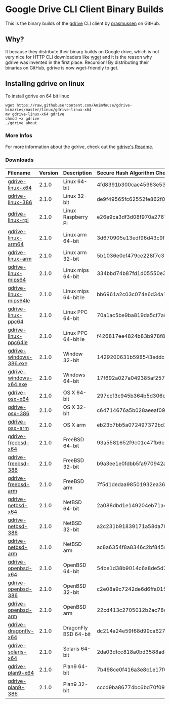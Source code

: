 # Google Drive CLI Client Binary Builds
This is the binary builds of the [gdrive](https://github.com/prasmussen/gdrive) CLI client by [prasmussen](https://github.com/prasmussen) on GitHub.
## Why?
It because they distribute their binary builds on Google drive, which is not very nice for HTTP CLI downloaders like [wget](https://www.gnu.org/software/wget/) and it is the reason why gdrive was invented in the first place. Recursion! By distributing their binaries on GitHub, gdrive is now wget-friendly to get.
## Installing gdrive on linux
To install gdrive on 64 bit linux
```
wget https://raw.githubusercontent.com/AnimMouse/gdrive-binaries/master/linux/gdrive-linux-x64
mv gdrive-linux-x64 gdrive
chmod +x gdrive
./gdrive about
```
### More Infos
For more information about the gdrive, check out the [gdrive's Readme](https://github.com/prasmussen/gdrive/blob/master/README.md).
### Downloads
| Filename               | Version | Description        | Secure Hash Algorithm Checksum           |
|:-----------------------|:--------|:-------------------|:-----------------------------------------|
| [gdrive-linux-x64](https://raw.githubusercontent.com/AnimMouse/gdrive-binaries/master/linux/gdrive-linux-x64) | 2.1.0 | Linux 64-bit | 4fd8391b300cac45963e53da44dcfe68da08d843 |
| [gdrive-linux-386](https://raw.githubusercontent.com/AnimMouse/gdrive-binaries/master/linux/gdrive-linux-386) | 2.1.0 | Linux 32-bit | de9f49565fc62552fe862f08f84694ab4653adc2 |
| [gdrive-linux-rpi](https://raw.githubusercontent.com/AnimMouse/gdrive-binaries/master/linux/gdrive-linux-rpi) | 2.1.0 | Linux Raspberry Pi | e26e9ca3df3d08f970a276782ac5e92731c85467 |
| [gdrive-linux-arm64](https://raw.githubusercontent.com/AnimMouse/gdrive-binaries/master/linux/gdrive-linux-arm64) | 2.1.0 | Linux arm 64-bit | 3d670905e13edf96d43c9f97293bdba62c740926 |
| [gdrive-linux-arm](https://raw.githubusercontent.com/AnimMouse/gdrive-binaries/master/linux/gdrive-linux-arm) | 2.1.0 | Linux arm 32-bit | 5b1036e0ef479ce228f7c32d1adfdc3840d71d10 |
| [gdrive-linux-mips64](https://raw.githubusercontent.com/AnimMouse/gdrive-binaries/master/linux/gdrive-linux-mips64) | 2.1.0 | Linux mips 64-bit | 334bbd74b87fd1d05550e366724fe8e3c9e61ca4 |
| [gdrive-linux-mips64le](https://raw.githubusercontent.com/AnimMouse/gdrive-binaries/master/linux/gdrive-linux-mips64le) | 2.1.0 | Linux mips 64-bit le | bb6961a2c03c074e6d34a1ec280cc69f5d5002f5 |
| [gdrive-linux-ppc64](https://raw.githubusercontent.com/AnimMouse/gdrive-binaries/master/linux/gdrive-linux-ppc64) | 2.1.0 | Linux PPC 64-bit | 70a1ac5be9ba819da5cf7a8dbd513805a26509ac |
| [gdrive-linux-ppc64le](https://raw.githubusercontent.com/AnimMouse/gdrive-binaries/master/linux/gdrive-linux-ppc64le) | 2.1.0 | Linux PPC 64-bit le | f426817ee4824b83b978f82f8e72eac6db92f2d1 |
| [gdrive-windows-386.exe](https://raw.githubusercontent.com/AnimMouse/gdrive-binaries/master/windows/gdrive-windows-386.exe) | 2.1.0 | Window 32-bit | 1429200631b598543eddc3df3487117cad95adbb |
| [gdrive-windows-x64.exe](https://raw.githubusercontent.com/AnimMouse/gdrive-binaries/master/windows/gdrive-windows-x64.exe) | 2.1.0 | Windows 64-bit | 17f692a027a049385af2576503cd376593cc87b7 |
| [gdrive-osx-x64](https://raw.githubusercontent.com/AnimMouse/gdrive-binaries/master/osx/gdrive-osx-x64) | 2.1.0 | OS X 64-bit | 297ccf3c945b364b5d306cef335ba44b0900e927 |
| [gdrive-osx-386](https://raw.githubusercontent.com/AnimMouse/gdrive-binaries/master/osx/gdrive-osx-386) | 2.1.0 | OS X 32-bit | c64714676a5b028aeeaf09e5f3b84d363e0ec7ed |
| [gdrive-osx-arm](https://raw.githubusercontent.com/AnimMouse/gdrive-binaries/master/osx/gdrive-osx-arm) | 2.1.0 | OS X arm | eb23b7bb5a072497372bd253e8fc8353bec8a64c |
| [gdrive-freebsd-x64](https://raw.githubusercontent.com/AnimMouse/gdrive-binaries/master/freebsd/gdrive-freebsd-x64) | 2.1.0 | FreeBSD 64-bit | 93a5581652f9c01c47fb6c16e8ae655182f265da |
| [gdrive-freebsd-386](https://raw.githubusercontent.com/AnimMouse/gdrive-binaries/master/freebsd/gdrive-freebsd-386) | 2.1.0 | FreeBSD 32-bit | b9a3ee1e0fdbb5fa970942ab89b354ee863a5758 |
| [gdrive-freebsd-arm](https://raw.githubusercontent.com/AnimMouse/gdrive-binaries/master/freebsd/gdrive-freebsd-arm) | 2.1.0 | FreeBSD arm | 7f5d1dedaa98501932ea368f2baba240da0b00d8 |
| [gdrive-netbsd-x64](https://raw.githubusercontent.com/AnimMouse/gdrive-binaries/master/netbsd/gdrive-netbsd-x64) | 2.1.0 | NetBSD 64-bit | 2a088dbd1e149204eb71a47ade109816983fe53f |
| [gdrive-netbsd-386](https://raw.githubusercontent.com/AnimMouse/gdrive-binaries/master/netbsd/gdrive-netbsd-386) | 2.1.0 | NetBSD 32-bit | a2c231b91839171a58da780657c445d4a1430537 |
| [gdrive-netbsd-arm](https://raw.githubusercontent.com/AnimMouse/gdrive-binaries/master/netbsd/gdrive-netbsd-arm) | 2.1.0 | NetBSD arm | ac8a6354f8a8346c2bf84585e14f4a2cc69451db |
| [gdrive-openbsd-x64](https://raw.githubusercontent.com/AnimMouse/gdrive-binaries/master/openbsd/gdrive-openbsd-x64) | 2.1.0 | OpenBSD 64-bit | 54be1d38b9014c6a8de5d71233cd6f208c27ac1c |
| [gdrive-openbsd-386](https://raw.githubusercontent.com/AnimMouse/gdrive-binaries/master/openbsd/gdrive-openbsd-386) | 2.1.0 | OpenBSD 32-bit | c2e08a9c7242de6d6ffa01598425fea0550076b8 |
| [gdrive-openbsd-arm](https://raw.githubusercontent.com/AnimMouse/gdrive-binaries/master/openbsd/gdrive-openbsd-arm) | 2.1.0 | OpenBSD arm | 22cd413c2705012b2ac78e64cc9f2b5bfa96dbea |
| [gdrive-dragonfly-x64](https://raw.githubusercontent.com/AnimMouse/gdrive-binaries/master/dragonfly/gdrive-dragonfly-x64) | 2.1.0 | DragonFly BSD 64-bit | dc214a24e59f68d99ca62757d99099051f83804a |
| [gdrive-solaris-x64](https://raw.githubusercontent.com/AnimMouse/gdrive-binaries/master/solaris/gdrive-solaris-x64) | 2.1.0 | Solaris 64-bit | 2da03dfcc818a0bd3588ad850349a5a2554913fb |
| [gdrive-plan9-x64](https://raw.githubusercontent.com/AnimMouse/gdrive-binaries/master/plan9/gdrive-plan9-x64) | 2.1.0 | Plan9 64-bit | 7b498ce0f416a3e8c1e17f603d21a3e84c1a9283 |
| [gdrive-plan9-386](https://raw.githubusercontent.com/AnimMouse/gdrive-binaries/master/plan9/gdrive-plan9-386) | 2.1.0 | Plan9 32-bit | cccd9ba86774bc6bd70f092158e2fcafa94601c0 |
